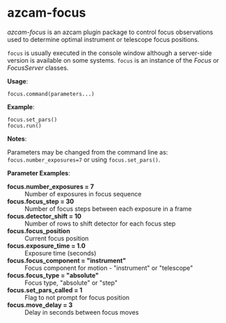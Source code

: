 # azcam-focus

*azcam-focus* is an azcam plugin package to control focus observations used to determine optimal instrument or telescope focus positions.

`focus` is usually executed in the console window although a server-side version is available on some systems. `focus` is an instance of the *Focus* or *FocusServer* classes.

**Usage**:

`focus.command(parameters...)`

**Example**:

   `focus.set_pars()`  
   `focus.run()`

**Notes**:

   Parameters may be changed from the command line as:
   `focus.number_exposures=7` or using `focus.set_pars()`.

**Parameter Examples**:

<dl>
  <dt><strong>focus.number_exposures = 7</strong></dt>
  <dd>Number of exposures in focus sequence</dd>

  <dt><strong>focus.focus_step = 30</strong></dt>
  <dd>Number of focus steps between each exposure in a frame</dd>

  <dt><strong>focus.detector_shift = 10</strong></dt>
  <dd>Number of rows to shift detector for each focus step</dd>

  <dt><strong>focus.focus_position</strong></dt>
  <dd>Current focus position</dd>

  <dt><strong>focus.exposure_time = 1.0</strong></dt>
  <dd>Exposure time (seconds)</dd>

  <dt><strong>focus.focus_component = "instrument"</strong></dt>
  <dd>Focus component for motion - "instrument" or "telescope"</dd>

  <dt><strong>focus.focus_type = "absolute"</strong></dt>
  <dd>Focus type, "absolute" or "step"</dd>

  <dt><strong>focus.set_pars_called = 1</strong></dt>
  <dd>Flag to not prompt for focus position</dd>

  <dt><strong>focus.move_delay = 3</strong></dt>
  <dd>Delay in seconds between focus moves</dd>
</dl>

